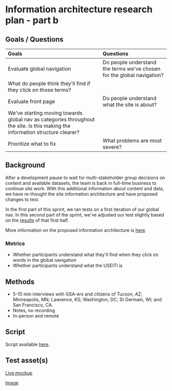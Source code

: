 # Information architecture research plan - part b

## Goals / Questions
Goals | Questions
:----- | :---------
Evaluate global navigation | Do people understand the terms we've chosen for the global navigation?
 | What do people think they'll find if they click on those terms?
Evaluate front page | Do people understand what the site is about?
 | We've starting moving towards global nav as categories throughout the site. Is this making the information structure clearer?
Prioritize what to fix | What problems are most severe?


## Background

After a development pause to wait for multi-stakeholder group decisions on content and available datasets, the team is back in full-time business to continue site work. With this additional information about content and data, we have re-thought the site information architecture and have proposed changes to test.

In the first part of this sprint, we ran tests on a first iteration of our global nav. In this second part of the sprint, we've adjusted our test slightly based on the [results](https://github.com/18F/doi-extractives-data/blob/research/research/03_%20sprint-mightymoose/sprint-mightymoose_results.md) of that first half.

More information on the proposed information architecture is [here](https://github.com/18F/doi-extractives-data/issues/622).


### Metrics

* Whether participants understand what they'll find when they click on words in the global navigation
* Whether participants understand what the USEITI is


## Methods
* 5-10 min interviews with GSA-ers and citizens of Tucson, AZ; Minneapolis, MN; Lawrence, KS; Washington, DC; St Germain, WI; and San Francisco, CA.
* Notes, no recording
* In-person and remote


## Script

Script available [here](https://github.com/ONRR/research/blob/master/nrrd-research/04_sprint-mightymoose-b/sprint-mightymoose_interview-script-b.md).


## Test asset(s)

[Live mockup](https://invis.io/564MCHYDR)

[Image](https://github.com/ONRR/research/blob/master/assets/img/mightymoose/mighty-moose-b.png)
